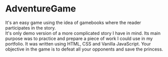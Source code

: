 ﻿# AdventureGame
It's an easy game using the idea of gamebooks where the reader participates in the story. </br>
It's only demo version of a more complicated story I have in mind. Its main purpose was to practice and prepare a piece of work I could use in my portfolio. 
It was written using HTML, CSS and Vanilla JavaScript. 
Your objective in the game is to defeat all your opponents and save the princess. 
